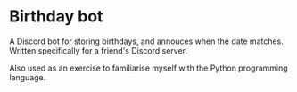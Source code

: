 # Birthday bot

A Discord bot for storing birthdays, and annouces when the date matches.<br/>
Written specifically for a friend's Discord server.

Also used as an exercise to familiarise myself with the Python programming language.